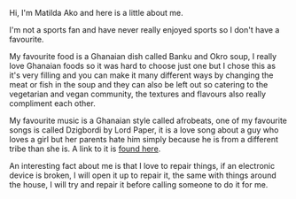 Hi, I'm Matilda Ako and here is a little about me.

I'm not a sports fan and have never really enjoyed sports so I don't have a favourite.

My favourite food is a Ghanaian dish called Banku and Okro soup, I really love Ghanaian foods so it was hard to choose just one but I chose this as it's very filling and you can make it many different ways by changing the meat or fish in the soup and they can also be left out so catering to the vegetarian and vegan community, the textures and flavours also really compliment each other.

My favourite music is a Ghanaian style called afrobeats, one of my favourite songs is called Dzigbordi by Lord Paper, it is a love song about a guy who loves a girl but her parents hate him simply because he is from a different tribe than she is. A link to it is [found here](youtube.com/watch?v=U8rAUdYJ6R8).

An interesting fact about me is that I love to repair things, if an electronic device is broken, I will open it up to repair it, the same with things around the house, I will try and repair it before calling someone to do it for me.
